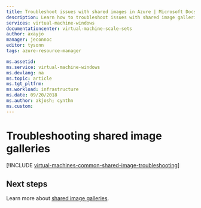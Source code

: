 ```yaml
---
title: Troubleshoot issues with shared images in Azure | Microsoft Docs
description: Learn how to troubleshoot issues with shared image galleries.
services: virtual-machine-windows
documentationcenter: virtual-machine-scale-sets
author: axayjo
manager: jeconnoc
editor: tysonn
tags: azure-resource-manager

ms.assetid: 
ms.service: virtual-machine-windows
ms.devlang: na
ms.topic: article
ms.tgt_pltfrm:
ms.workload: infrastructure
ms.date: 09/20/2018
ms.author: akjosh; cynthn
ms.custom: 
---
```




# Troubleshooting shared image galleries


[!INCLUDE [virtual-machines-common-shared-image-troubleshooting](../../../includes/virtual-machines-common-shared-image-troubleshooting.md)]

## Next steps

Learn more about [shared image galleries](shared-image-galleries.md).